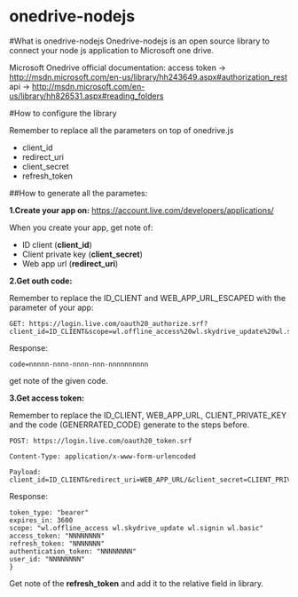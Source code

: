 # onedrive-nodejs

#What is onedrive-nodejs
Onedrive-nodejs is an open source library to connect your node js application to Microsoft one drive.

Microsoft Onedrive official documentation:
access token   -> http://msdn.microsoft.com/en-us/library/hh243649.aspx#authorization_rest
api -> http://msdn.microsoft.com/en-us/library/hh826531.aspx#reading_folders

#How to configure the library

Remember to replace all the parameters on top of onedrive.js 

- client_id
- redirect_uri
- client_secret
- refresh_token

##How to generate all the parametes:

**1.Create your app on:**
https://account.live.com/developers/applications/

When you create your app, get note of:
- ID client (**client_id**)
- Client private key (**client_secret**)
- Web app url (**redirect_uri**)

**2.Get outh code:**

Remember to replace the ID_CLIENT and WEB_APP_URL_ESCAPED with the parameter of your app:

```
GET: https://login.live.com/oauth20_authorize.srf?client_id=ID_CLIENT&scope=wl.offline_access%20wl.skydrive_update%20wl.signin%20wl.basic&response_type=code&redirect_uri=WEB_APP_URL_ESCAPED
```

Response:
```
code=nnnnn-nnnn-nnnn-nnn-nnnnnnnnnn
```

get note of the given code.

**3.Get access token:**

Remember to replace the ID_CLIENT, WEB_APP_URL, CLIENT_PRIVATE_KEY and the code (GENERRATED_CODE) generate to the steps before.

```
POST: https://login.live.com/oauth20_token.srf

Content-Type: application/x-www-form-urlencoded 

Payload: client_id=ID_CLIENT&redirect_uri=WEB_APP_URL/&client_secret=CLIENT_PRIVATE_KEY&code=GENERRATED_CODE&grant_type=authorization_code
```

Response: 

```
token_type: "bearer"
expires_in: 3600
scope: "wl.offline_access wl.skydrive_update wl.signin wl.basic"
access_token: "NNNNNNNN"
refresh_token: "NNNNNNN"
authentication_token: "NNNNNNNN"
user_id: "NNNNNNNN"
}
```

Get note of the **refresh_token** and add it to the relative field in library.
